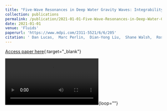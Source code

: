 ```yaml
---
title: "Five-Wave Resonances in Deep Water Gravity Waves: Integrability, Numerical Simulations and Experiments"
collection: publications
permalink: /publication/2021-01-01-Five-Wave-Resonances-in-Deep-Water-Gravity-Waves-Integrability-Numerical-Simulations-and-Experiments
date: 2021-01-01
venue: 'Fluids'
paperurl: 'https://www.mdpi.com/2311-5521/6/6/205'
citation: ' Dan Lucas,  Marc Perlin,  Dian-Yong Liu,  Shane Walsh,  Rossen Ivanov,  Miguel Bustamante, &quot;Five-Wave Resonances in Deep Water Gravity Waves: Integrability, Numerical Simulations and Experiments.&quot; Fluids, 2021.'
---
```

[Access paper here](https://www.mdpi.com/2311-5521/6/6/205){:target="_blank"}


![Colliding wave packets](../images/waterwave.mp4){loop=""}
